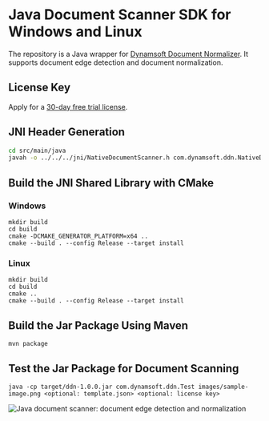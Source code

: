 # Java Document Scanner SDK for Windows and Linux
The repository is a Java wrapper for [Dynamsoft Document Normalizer](https://www.dynamsoft.com/document-normalizer/docs/introduction/?ver=latest). It supports document edge detection and document normalization. 

## License Key
Apply for a [30-day free trial license](https://www.dynamsoft.com/customer/license/trialLicense/?product=dcv&package=cross-platform).

## JNI Header Generation

```bash
cd src/main/java
javah -o ../../../jni/NativeDocumentScanner.h com.dynamsoft.ddn.NativeDocumentScanner
```

## Build the JNI Shared Library with CMake

### Windows
```
mkdir build
cd build
cmake -DCMAKE_GENERATOR_PLATFORM=x64 ..
cmake --build . --config Release --target install
```

### Linux 

```
mkdir build
cd build
cmake .. 
cmake --build . --config Release --target install
```

## Build the Jar Package Using Maven

```
mvn package
```

## Test the Jar Package for Document Scanning

```
java -cp target/ddn-1.0.0.jar com.dynamsoft.ddn.Test images/sample-image.png <optional: template.json> <optional: license key>
```

![Java document scanner: document edge detection and normalization](https://www.dynamsoft.com/codepool/img/2022/11/java-document-scanner-edge-detection-normalization.png)
